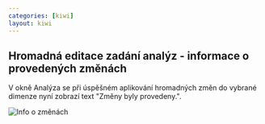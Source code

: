 ```yaml
---
categories: [kiwi]
layout: kiwi
---
```

## Hromadná editace zadání analýz - informace o provedených změnách

V okně Analýza se při úspěšném aplikování hromadných změn do vybrané dimenze nyní zobrazí text "Změny byly provedeny.".


![Info o změnách]({{site.url}}/data/hromadny_edit_hlaska.png)

